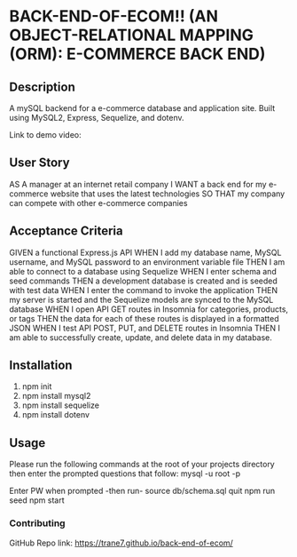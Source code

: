# BACK-END-OF-ECOM!! (AN OBJECT-RELATIONAL MAPPING (ORM): E-COMMERCE BACK END)

## Description
A mySQL backend for a e-commerce database and application site. Built using MySQL2, Express, Sequelize, and dotenv.

Link to demo video: 

## User Story
AS A manager at an internet retail company
I WANT a back end for my e-commerce website that uses the latest technologies
SO THAT my company can compete with other e-commerce companies


## Acceptance Criteria
GIVEN a functional Express.js API
WHEN I add my database name, MySQL username, and MySQL password to an environment variable file
THEN I am able to connect to a database using Sequelize
WHEN I enter schema and seed commands
THEN a development database is created and is seeded with test data
WHEN I enter the command to invoke the application
THEN my server is started and the Sequelize models are synced to the MySQL database
WHEN I open API GET routes in Insomnia for categories, products, or tags
THEN the data for each of these routes is displayed in a formatted JSON
WHEN I test API POST, PUT, and DELETE routes in Insomnia
THEN I am able to successfully create, update, and delete data in my database.


## Installation
1. npm init
2. npm install mysql2
3. npm install sequelize
4. npm install dotenv

## Usage
Please run the following commands at the root of your projects directory then enter the prompted questions that follow:
mysql -u root -p

Enter PW when prompted
-then run-
source db/schema.sql
quit
npm run seed
npm start

### Contributing
GitHub Repo link: https://trane7.github.io/back-end-of-ecom/
